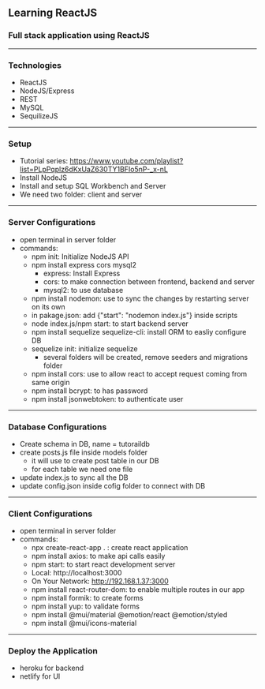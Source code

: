 ## Learning ReactJS
### Full stack application using ReactJS
-----
### Technologies
- ReactJS
- NodeJS/Express
- REST
- MySQL
- SequilizeJS
-----
### Setup
- Tutorial series: https://www.youtube.com/playlist?list=PLpPqplz6dKxUaZ630TY1BFIo5nP-_x-nL
- Install NodeJS
- Install and setup SQL Workbench and Server
- We need two folder: client and server
-----
### Server Configurations
- open terminal in server folder
- commands:
    - npm init: Initialize NodeJS API
    - npm install express cors mysql2
        - express: Install Express
        - cors: to make connection between frontend, backend and server
        - mysql2: to use database
    - npm install nodemon: use to sync the changes by restarting server on its own
    - in pakage.json: add {"start": "nodemon index.js"} inside scripts
    - node index.js/npm start: to start backend server
    - npm install sequelize sequelize-cli: install ORM to easliy configure DB
    - sequelize init: initialize sequelize
        - several folders will be created, remove seeders and migrations folder
    - npm install cors: use to allow react to accept request coming from same origin
    - npm install bcrypt: to has password
    - npm install jsonwebtoken: to authenticate user
-----
### Database Configurations
- Create schema in DB, name = tutoraildb
- create posts.js file inside models folder
    - it will use to create post table in our DB
    - for each table we need one file
- update index.js to sync all the DB
- update config.json inside cofig folder to connect with DB
-----
### Client Configurations
- open terminal in server folder
- commands:
    - npx create-react-app . : create react application
    - npm install axios: to make api calls easily
    - npm start: to start react development server
    - Local: http://localhost:3000
    - On Your Network: http://192.168.1.37:3000
    - npm install react-router-dom: to enable multiple routes in our app
    - npm install formik: to create forms
    - npm install yup: to validate forms
    - npm install @mui/material @emotion/react @emotion/styled
    - npm install @mui/icons-material
-----
### Deploy the Application
- heroku for backend
- netlify for UI
